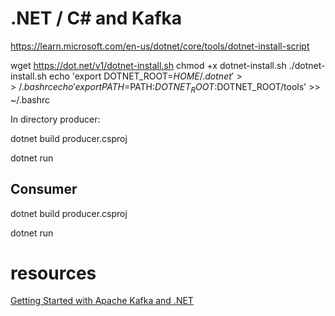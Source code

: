 # .NET / C# and Kafka

https://learn.microsoft.com/en-us/dotnet/core/tools/dotnet-install-script

wget https://dot.net/v1/dotnet-install.sh
chmod +x dotnet-install.sh 
./dotnet-install.sh 
echo 'export DOTNET_ROOT=$HOME/.dotnet' >> ~/.bashrc
echo 'export PATH=$PATH:$DOTNET_ROOT:$DOTNET_ROOT/tools' >> ~/.bashrc


In directory producer:

dotnet build producer.csproj

dotnet run

## Consumer

dotnet build producer.csproj

dotnet run


# resources
[Getting Started with Apache Kafka and .NET](https://developer.confluent.io/get-started/dotnet/)